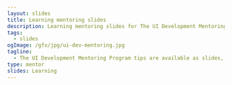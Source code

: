 ```yaml
---
layout: slides
title: Learning mentoring slides
description: Learning mentoring slides for The UI Development Mentoring Program tips.
tags:
  - slides
ogImage: /gfx/jpg/ui-dev-mentoring.jpg
tagline:
  - The UI Development Mentoring Program tips are available as slides, too.
type: mentor
slides: Learning
---
```

